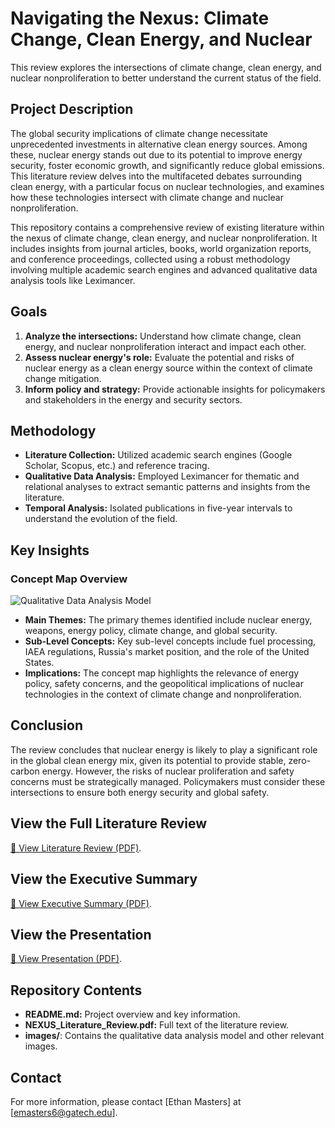 # Navigating the Nexus: Climate Change, Clean Energy, and Nuclear

This review explores the intersections of climate change, clean energy, and nuclear nonproliferation to better understand the current status of the field.

## Project Description

The global security implications of climate change necessitate unprecedented investments in alternative clean energy sources. Among these, nuclear energy stands out due to its potential to improve energy security, foster economic growth, and significantly reduce global emissions. This literature review delves into the multifaceted debates surrounding clean energy, with a particular focus on nuclear technologies, and examines how these technologies intersect with climate change and nuclear nonproliferation.

This repository contains a comprehensive review of existing literature within the nexus of climate change, clean energy, and nuclear nonproliferation. It includes insights from journal articles, books, world organization reports, and conference proceedings, collected using a robust methodology involving multiple academic search engines and advanced qualitative data analysis tools like Leximancer.

## Goals

1. **Analyze the intersections:** Understand how climate change, clean energy, and nuclear nonproliferation interact and impact each other.
2. **Assess nuclear energy's role:** Evaluate the potential and risks of nuclear energy as a clean energy source within the context of climate change mitigation.
3. **Inform policy and strategy:** Provide actionable insights for policymakers and stakeholders in the energy and security sectors.

## Methodology

- **Literature Collection:** Utilized academic search engines (Google Scholar, Scopus, etc.) and reference tracing.
- **Qualitative Data Analysis:** Employed Leximancer for thematic and relational analyses to extract semantic patterns and insights from the literature.
- **Temporal Analysis:** Isolated publications in five-year intervals to understand the evolution of the field.

## Key Insights

### Concept Map Overview
![Qualitative Data Analysis Model](assets/E_Nexus-concept-map.jpeg)

- **Main Themes:** The primary themes identified include nuclear energy, weapons, energy policy, climate change, and global security.
- **Sub-Level Concepts:** Key sub-level concepts include fuel processing, IAEA regulations, Russia's market position, and the role of the United States.
- **Implications:** The concept map highlights the relevance of energy policy, safety concerns, and the geopolitical implications of nuclear technologies in the context of climate change and nonproliferation.

## Conclusion

The review concludes that nuclear energy is likely to play a significant role in the global clean energy mix, given its potential to provide stable, zero-carbon energy. However, the risks of nuclear proliferation and safety concerns must be strategically managed. Policymakers must consider these intersections to ensure both energy security and global safety.

## View the Full Literature Review
[📄 View Literature Review (PDF)](https://raw.githubusercontent.com/EthanMasters23/Nuclear_Energy_Climate_NEXUS_Research/main/assets/NEXUS_Literature_Review.pdf).

## View the Executive Summary
[📄 View Executive Summary (PDF)](https://raw.githubusercontent.com/EthanMasters23/Nuclear_Energy_Climate_NEXUS_Research/main/assets/NEXUS_Executive_Summary.pdf).

## View the Presentation
[📄 View Presentation (PDF)](https://raw.githubusercontent.com/EthanMasters23/Nuclear_Energy_Climate_NEXUS_Research/main/assets/NEXUS_Presentation.pdf).

## Repository Contents

- **README.md:** Project overview and key information.
- **NEXUS_Literature_Review.pdf:** Full text of the literature review.
- **images/**: Contains the qualitative data analysis model and other relevant images.

## Contact

For more information, please contact [Ethan Masters] at [emasters6@gatech.edu].


